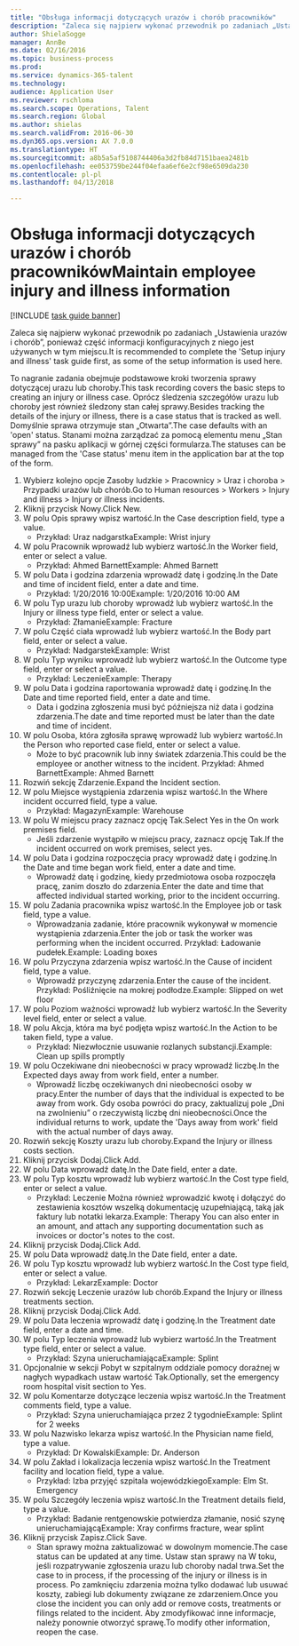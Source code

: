 ```yaml
--- 
title: "Obsługa informacji dotyczących urazów i chorób pracowników"
description: "Zaleca się najpierw wykonać przewodnik po zadaniach „Ustawienia urazów i chorób”, ponieważ część informacji konfiguracyjnych z niego jest używanych w tym miejscu."
author: ShielaSogge
manager: AnnBe
ms.date: 02/16/2016
ms.topic: business-process
ms.prod: 
ms.service: dynamics-365-talent
ms.technology: 
audience: Application User
ms.reviewer: rschloma
ms.search.scope: Operations, Talent
ms.search.region: Global
ms.author: shielas
ms.search.validFrom: 2016-06-30
ms.dyn365.ops.version: AX 7.0.0
ms.translationtype: HT
ms.sourcegitcommit: a8b5a5af5108744406a3d2fb84d7151baea2481b
ms.openlocfilehash: ee053759be244f04efaa6ef6e2cf98e6509da230
ms.contentlocale: pl-pl
ms.lasthandoff: 04/13/2018

---
```

# <a name="maintain-employee-injury-and-illness-information"></a><span data-ttu-id="2824e-103">Obsługa informacji dotyczących urazów i chorób pracowników</span><span class="sxs-lookup"><span data-stu-id="2824e-103">Maintain employee injury and illness information</span></span>

[!INCLUDE [task guide banner](../../includes/task-guide-banner.md)]

<span data-ttu-id="2824e-104">Zaleca się najpierw wykonać przewodnik po zadaniach „Ustawienia urazów i chorób”, ponieważ część informacji konfiguracyjnych z niego jest używanych w tym miejscu.</span><span class="sxs-lookup"><span data-stu-id="2824e-104">It is recommended to complete the 'Setup injury and illness' task guide first, as some of the setup information is used here.</span></span> 



<span data-ttu-id="2824e-105">To nagranie zadania obejmuje podstawowe kroki tworzenia sprawy dotyczącej urazu lub choroby.</span><span class="sxs-lookup"><span data-stu-id="2824e-105">This task recording covers the basic steps to creating an injury or illness case.</span></span> <span data-ttu-id="2824e-106">Oprócz śledzenia szczegółów urazu lub choroby jest również śledzony stan całej sprawy.</span><span class="sxs-lookup"><span data-stu-id="2824e-106">Besides tracking the details of the injury or illness, there is a case status that is tracked as well.</span></span>  <span data-ttu-id="2824e-107">Domyślnie sprawa otrzymuje stan „Otwarta”.</span><span class="sxs-lookup"><span data-stu-id="2824e-107">The case defaults with an 'open' status.</span></span>  <span data-ttu-id="2824e-108">Stanami można zarządzać za pomocą elementu menu „Stan sprawy” na pasku aplikacji w górnej części formularza.</span><span class="sxs-lookup"><span data-stu-id="2824e-108">The statuses can be managed from the 'Case status' menu item in the application bar at the top of the form.</span></span>

1. <span data-ttu-id="2824e-109">Wybierz kolejno opcje Zasoby ludzkie > Pracownicy > Uraz i choroba > Przypadki urazów lub chorób.</span><span class="sxs-lookup"><span data-stu-id="2824e-109">Go to Human resources > Workers > Injury and illness > Injury or illness incidents.</span></span>
2. <span data-ttu-id="2824e-110">Kliknij przycisk Nowy.</span><span class="sxs-lookup"><span data-stu-id="2824e-110">Click New.</span></span>
3. <span data-ttu-id="2824e-111">W polu Opis sprawy wpisz wartość.</span><span class="sxs-lookup"><span data-stu-id="2824e-111">In the Case description field, type a value.</span></span>
    * <span data-ttu-id="2824e-112">Przykład: Uraz nadgarstka</span><span class="sxs-lookup"><span data-stu-id="2824e-112">Example:  Wrist injury</span></span>  
4. <span data-ttu-id="2824e-113">W polu Pracownik wprowadź lub wybierz wartość.</span><span class="sxs-lookup"><span data-stu-id="2824e-113">In the Worker field, enter or select a value.</span></span>
    * <span data-ttu-id="2824e-114">Przykład: Ahmed Barnett</span><span class="sxs-lookup"><span data-stu-id="2824e-114">Example: Ahmed Barnett</span></span>  
5. <span data-ttu-id="2824e-115">W polu Data i godzina zdarzenia wprowadź datę i godzinę.</span><span class="sxs-lookup"><span data-stu-id="2824e-115">In the Date and time of incident field, enter a date and time.</span></span>
    * <span data-ttu-id="2824e-116">Przykład: 1/20/2016 10:00</span><span class="sxs-lookup"><span data-stu-id="2824e-116">Example:  1/20/2016 10:00 AM</span></span>  
6. <span data-ttu-id="2824e-117">W polu Typ urazu lub choroby wprowadź lub wybierz wartość.</span><span class="sxs-lookup"><span data-stu-id="2824e-117">In the Injury or illness type field, enter or select a value.</span></span>
    * <span data-ttu-id="2824e-118">Przykład: Złamanie</span><span class="sxs-lookup"><span data-stu-id="2824e-118">Example:  Fracture</span></span>  
7. <span data-ttu-id="2824e-119">W polu Część ciała wprowadź lub wybierz wartość.</span><span class="sxs-lookup"><span data-stu-id="2824e-119">In the Body part field, enter or select a value.</span></span>
    * <span data-ttu-id="2824e-120">Przykład: Nadgarstek</span><span class="sxs-lookup"><span data-stu-id="2824e-120">Example:  Wrist</span></span>  
8. <span data-ttu-id="2824e-121">W polu Typ wyniku wprowadź lub wybierz wartość.</span><span class="sxs-lookup"><span data-stu-id="2824e-121">In the Outcome type field, enter or select a value.</span></span>
    * <span data-ttu-id="2824e-122">Przykład: Leczenie</span><span class="sxs-lookup"><span data-stu-id="2824e-122">Example:  Therapy</span></span>  
9. <span data-ttu-id="2824e-123">W polu Data i godzina raportowania wprowadź datę i godzinę.</span><span class="sxs-lookup"><span data-stu-id="2824e-123">In the Date and time reported field, enter a date and time.</span></span>
    * <span data-ttu-id="2824e-124">Data i godzina zgłoszenia musi być późniejsza niż data i godzina zdarzenia.</span><span class="sxs-lookup"><span data-stu-id="2824e-124">The date and time reported must be later than the date and time of incident.</span></span>  
10. <span data-ttu-id="2824e-125">W polu Osoba, która zgłosiła sprawę wprowadź lub wybierz wartość.</span><span class="sxs-lookup"><span data-stu-id="2824e-125">In the Person who reported case field, enter or select a value.</span></span>
    * <span data-ttu-id="2824e-126">Może to być pracownik lub inny światek zdarzenia.</span><span class="sxs-lookup"><span data-stu-id="2824e-126">This could be the employee or another witness to the incident.</span></span>  <span data-ttu-id="2824e-127">Przykład: Ahmed Barnett</span><span class="sxs-lookup"><span data-stu-id="2824e-127">Example: Ahmed Barnett</span></span>  
11. <span data-ttu-id="2824e-128">Rozwiń sekcję Zdarzenie.</span><span class="sxs-lookup"><span data-stu-id="2824e-128">Expand the Incident section.</span></span>
12. <span data-ttu-id="2824e-129">W polu Miejsce wystąpienia zdarzenia wpisz wartość.</span><span class="sxs-lookup"><span data-stu-id="2824e-129">In the Where incident occurred field, type a value.</span></span>
    * <span data-ttu-id="2824e-130">Przykład: Magazyn</span><span class="sxs-lookup"><span data-stu-id="2824e-130">Example:  Warehouse</span></span>  
13. <span data-ttu-id="2824e-131">W polu W miejscu pracy zaznacz opcję Tak.</span><span class="sxs-lookup"><span data-stu-id="2824e-131">Select Yes in the On work premises field.</span></span>
    * <span data-ttu-id="2824e-132">Jeśli zdarzenie wystąpiło w miejscu pracy, zaznacz opcję Tak.</span><span class="sxs-lookup"><span data-stu-id="2824e-132">If the incident occurred on work premises, select yes.</span></span>  
14. <span data-ttu-id="2824e-133">W polu Data i godzina rozpoczęcia pracy wprowadź datę i godzinę.</span><span class="sxs-lookup"><span data-stu-id="2824e-133">In the Date and time began work field, enter a date and time.</span></span>
    * <span data-ttu-id="2824e-134">Wprowadź datę i godzinę, kiedy przedmiotowa osoba rozpoczęła pracę, zanim doszło do zdarzenia.</span><span class="sxs-lookup"><span data-stu-id="2824e-134">Enter the date and time that affected individual started working, prior to the incident occurring.</span></span>  
15. <span data-ttu-id="2824e-135">W polu Zadania pracownika wpisz wartość.</span><span class="sxs-lookup"><span data-stu-id="2824e-135">In the Employee job or task field, type a value.</span></span>
    * <span data-ttu-id="2824e-136">Wprowadzania zadanie, które pracownik wykonywał w momencie wystąpienia zdarzenia.</span><span class="sxs-lookup"><span data-stu-id="2824e-136">Enter the job or task the worker was performing when the incident occurred.</span></span>  <span data-ttu-id="2824e-137">Przykład: Ładowanie pudełek.</span><span class="sxs-lookup"><span data-stu-id="2824e-137">Example:  Loading boxes</span></span>  
16. <span data-ttu-id="2824e-138">W polu Przyczyna zdarzenia wpisz wartość.</span><span class="sxs-lookup"><span data-stu-id="2824e-138">In the Cause of incident field, type a value.</span></span>
    * <span data-ttu-id="2824e-139">Wprowadź przyczynę zdarzenia.</span><span class="sxs-lookup"><span data-stu-id="2824e-139">Enter the cause of the incident.</span></span>  <span data-ttu-id="2824e-140">Przykład: Pośliźnięcie na mokrej podłodze.</span><span class="sxs-lookup"><span data-stu-id="2824e-140">Example:  Slipped on wet floor</span></span>  
17. <span data-ttu-id="2824e-141">W polu Poziom ważności wprowadź lub wybierz wartość.</span><span class="sxs-lookup"><span data-stu-id="2824e-141">In the Severity level field, enter or select a value.</span></span>
18. <span data-ttu-id="2824e-142">W polu Akcja, która ma być podjęta wpisz wartość.</span><span class="sxs-lookup"><span data-stu-id="2824e-142">In the Action to be taken field, type a value.</span></span>
    * <span data-ttu-id="2824e-143">Przykład: Niezwłocznie usuwanie rozlanych substancji.</span><span class="sxs-lookup"><span data-stu-id="2824e-143">Example:  Clean up spills promptly</span></span>  
19. <span data-ttu-id="2824e-144">W polu Oczekiwane dni nieobecności w pracy wprowadź liczbę.</span><span class="sxs-lookup"><span data-stu-id="2824e-144">In the Expected days away from work field, enter a number.</span></span>
    * <span data-ttu-id="2824e-145">Wprowadź liczbę oczekiwanych dni nieobecności osoby w pracy.</span><span class="sxs-lookup"><span data-stu-id="2824e-145">Enter the number of days that the individual is expected to be away from work.</span></span>  <span data-ttu-id="2824e-146">Gdy osoba powróci do pracy, zaktualizuj pole „Dni na zwolnieniu” o rzeczywistą liczbę dni nieobecności.</span><span class="sxs-lookup"><span data-stu-id="2824e-146">Once the individual returns to work, update the 'Days away from work' field with the actual number of days away.</span></span>  
20. <span data-ttu-id="2824e-147">Rozwiń sekcję Koszty urazu lub choroby.</span><span class="sxs-lookup"><span data-stu-id="2824e-147">Expand the Injury or illness costs section.</span></span>
21. <span data-ttu-id="2824e-148">Kliknij przycisk Dodaj.</span><span class="sxs-lookup"><span data-stu-id="2824e-148">Click Add.</span></span>
22. <span data-ttu-id="2824e-149">W polu Data wprowadź datę.</span><span class="sxs-lookup"><span data-stu-id="2824e-149">In the Date field, enter a date.</span></span>
23. <span data-ttu-id="2824e-150">W polu Typ kosztu wprowadź lub wybierz wartość.</span><span class="sxs-lookup"><span data-stu-id="2824e-150">In the Cost type field, enter or select a value.</span></span>
    * <span data-ttu-id="2824e-151">Przykład:  Leczenie    Można również wprowadzić kwotę i dołączyć do zestawienia kosztów wszelką dokumentację uzupełniającą, taką jak faktury lub notatki lekarza.</span><span class="sxs-lookup"><span data-stu-id="2824e-151">Example:  Therapy    You can also enter in an amount, and attach any supporting documentation such as invoices or doctor's notes to the cost.</span></span>  
24. <span data-ttu-id="2824e-152">Kliknij przycisk Dodaj.</span><span class="sxs-lookup"><span data-stu-id="2824e-152">Click Add.</span></span>
25. <span data-ttu-id="2824e-153">W polu Data wprowadź datę.</span><span class="sxs-lookup"><span data-stu-id="2824e-153">In the Date field, enter a date.</span></span>
26. <span data-ttu-id="2824e-154">W polu Typ kosztu wprowadź lub wybierz wartość.</span><span class="sxs-lookup"><span data-stu-id="2824e-154">In the Cost type field, enter or select a value.</span></span>
    * <span data-ttu-id="2824e-155">Przykład: Lekarz</span><span class="sxs-lookup"><span data-stu-id="2824e-155">Example: Doctor</span></span>  
27. <span data-ttu-id="2824e-156">Rozwiń sekcję Leczenie urazów lub chorób.</span><span class="sxs-lookup"><span data-stu-id="2824e-156">Expand the Injury or illness treatments section.</span></span>
28. <span data-ttu-id="2824e-157">Kliknij przycisk Dodaj.</span><span class="sxs-lookup"><span data-stu-id="2824e-157">Click Add.</span></span>
29. <span data-ttu-id="2824e-158">W polu Data leczenia wprowadź datę i godzinę.</span><span class="sxs-lookup"><span data-stu-id="2824e-158">In the Treatment date field, enter a date and time.</span></span>
30. <span data-ttu-id="2824e-159">W polu Typ leczenia wprowadź lub wybierz wartość.</span><span class="sxs-lookup"><span data-stu-id="2824e-159">In the Treatment type field, enter or select a value.</span></span>
    * <span data-ttu-id="2824e-160">Przykład: Szyna unieruchamiająca</span><span class="sxs-lookup"><span data-stu-id="2824e-160">Example:  Splint</span></span>  
31. <span data-ttu-id="2824e-161">Opcjonalnie w sekcji Pobyt w szpitalnym oddziale pomocy doraźnej w nagłych wypadkach ustaw wartość Tak.</span><span class="sxs-lookup"><span data-stu-id="2824e-161">Optionally, set the emergency room hospital visit section to Yes.</span></span>
32. <span data-ttu-id="2824e-162">W polu Komentarze dotyczące leczenia wpisz wartość.</span><span class="sxs-lookup"><span data-stu-id="2824e-162">In the Treatment comments field, type a value.</span></span>
    * <span data-ttu-id="2824e-163">Przykład: Szyna unieruchamiająca przez 2 tygodnie</span><span class="sxs-lookup"><span data-stu-id="2824e-163">Example:  Splint for 2 weeks</span></span>  
33. <span data-ttu-id="2824e-164">W polu Nazwisko lekarza wpisz wartość.</span><span class="sxs-lookup"><span data-stu-id="2824e-164">In the Physician name field, type a value.</span></span>
    * <span data-ttu-id="2824e-165">Przykład:  Dr Kowalski</span><span class="sxs-lookup"><span data-stu-id="2824e-165">Example:  Dr. Anderson</span></span>  
34. <span data-ttu-id="2824e-166">W polu Zakład i lokalizacja leczenia wpisz wartość.</span><span class="sxs-lookup"><span data-stu-id="2824e-166">In the Treatment facility and location field, type a value.</span></span>
    * <span data-ttu-id="2824e-167">Przykład: Izba przyjęć szpitala wojewódzkiego</span><span class="sxs-lookup"><span data-stu-id="2824e-167">Example:  Elm St. Emergency</span></span>  
35. <span data-ttu-id="2824e-168">W polu Szczegóły leczenia wpisz wartość.</span><span class="sxs-lookup"><span data-stu-id="2824e-168">In the Treatment details field, type a value.</span></span>
    * <span data-ttu-id="2824e-169">Przykład: Badanie rentgenowskie potwierdza złamanie, nosić szynę unieruchamiającą</span><span class="sxs-lookup"><span data-stu-id="2824e-169">Example:  Xray confirms fracture, wear splint</span></span>  
36. <span data-ttu-id="2824e-170">Kliknij przycisk Zapisz.</span><span class="sxs-lookup"><span data-stu-id="2824e-170">Click Save.</span></span>
    * <span data-ttu-id="2824e-171">Stan sprawy można zaktualizować w dowolnym momencie.</span><span class="sxs-lookup"><span data-stu-id="2824e-171">The case status can be updated at any time.</span></span>  <span data-ttu-id="2824e-172">Ustaw stan sprawy na W toku, jeśli rozpatrywanie zgłoszenia urazu lub choroby nadal trwa.</span><span class="sxs-lookup"><span data-stu-id="2824e-172">Set the case to in process, if the processing of the injury or illness is in process.</span></span>  <span data-ttu-id="2824e-173">Po zamknięciu zdarzenia można tylko dodawać lub usuwać koszty, zabiegi lub dokumenty związane ze zdarzeniem.</span><span class="sxs-lookup"><span data-stu-id="2824e-173">Once you close the incident you can only add or remove costs, treatments or filings related to the incident.</span></span>  <span data-ttu-id="2824e-174">Aby zmodyfikować inne informacje, należy ponownie otworzyć sprawę.</span><span class="sxs-lookup"><span data-stu-id="2824e-174">To modify other information, reopen the case.</span></span>  


